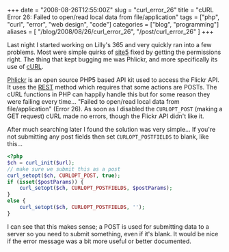 +++
date = "2008-08-26T12:55:00Z"
slug = "curl_error_26"
title = "cURL Error 26: Failed to open/read local data from file/application"
tags = ["php", "curl", "error", "web design", "code"]
categories = ["blog", "programming"]
aliases = [
  "/blog/2008/08/26/curl_error_26",
  "/post/curl_error_26"
]
+++

Last night I started working on Lilly's 365 and very quickly ran into a few problems. Most were simple quirks of [site5](http://www.site5.com/in.php?id=51960) fixed by getting the permissions right. The thing that kept bugging me was Phlickr, and more specifically its use of [cURL](http://curl.haxx.se/).

[Phlickr](http://phlickr.sourceforge.net) is an open source PHP5 based API kit used to access the Flickr API. It uses the [REST](http://en.wikipedia.org/wiki/REST) method which requires that some actions are POSTs. The cURL functions in PHP can happily handle this but for some reason they were failing every time... "Failed to open/read local data from file/application" (Error 26). As soon as I disabled the `CURLOPT_POST` (making a GET request) cURL made no errors, though the Flickr API didn't like it.

After much searching later I found the solution was very simple... If you're not submitting any post fields then set `CURLOPT_POSTFIELDS` to blank, like this...

```php
<?php
$ch = curl_init($url);
// make sure we submit this as a post
curl_setopt($ch, CURLOPT_POST, true);
if (isset($postParams)) {
    curl_setopt($ch, CURLOPT_POSTFIELDS, $postParams);
}
else {
    curl_setopt($ch, CURLOPT_POSTFIELDS, '');
}
```

I can see that this makes sense; a POST is used for submitting data to a server so you need to submit something, even if it's blank. It would be nice if the error message was a bit more useful or better documented.
